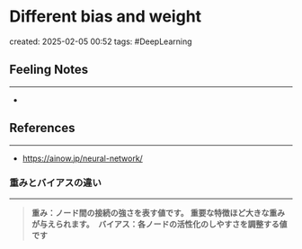 

# Different bias and weight

created: 2025-02-05 00:52
tags: #DeepLearning 

## Feeling Notes
---
- 
## References
---
- https://ainow.jp/neural-network/
### 重みとバイアスの違い
---
>**重み：ノード間の接続の強さを表す値です。** **重要な特徴ほど大きな重みが与えられます。** 
>**バイアス：各ノードの活性化のしやすさを調整する値です**

